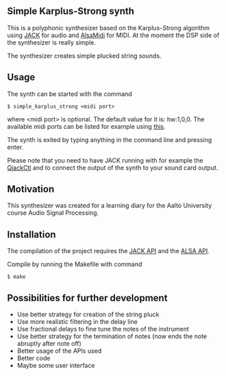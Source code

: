 ## Simple Karplus-Strong synth

This is a polyphonic synthesizer based on the Karplus-Strong algorithm using [JACK](http://www.jackaudio.org/) for audio and [AlsaMidi](http://alsa.opensrc.org/AlsaMidi) for MIDI. At the moment the DSP side of the synthesizer is really simple.

The synthesizer creates simple plucked string sounds.

## Usage

The synth can be started with the command

    $ simple_karplus_strong <midi port>

where \<midi port\> is optional. The default value for it is: hw:1,0,0. The available midi ports can be listed for example using [this](https://ccrma.stanford.edu/~craig/articles/linuxmidi/alsa-1.0/alsarawportlist.c).

The synth is exited by typing anything in the command line and pressing enter.

Please note that you need to have JACK running with for example the [QjackCtl](https://qjackctl.sourceforge.io/) and to connect the output of the synth to your sound card output.

## Motivation

This synthesizer was created for a learning diary for the Aalto University course Audio Signal Processing.

## Installation

The compilation of the project requires the [JACK API](http://www.jackaudio.org/api/) and the [ALSA API](http://www.alsa-project.org/alsa-doc/alsa-lib/index.html).

Compile by running the Makefile with command
    
    $ make

## Possibilities for further development

* Use better strategy for creation of the string pluck
* Use more realistic filtering in the delay line
* Use fractional delays to fine tune the notes of the instrument
* Use better strategy for the termination of notes (now ends the note abruptly after note off)
* Better usage of the APIs used
* Better code
* Maybe some user interface
